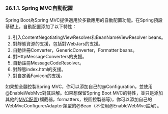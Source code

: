 ### 26.1.1. Spring MVC自動配置

Spring Boot為Spring MVC提供適用於多數應用的自動配置功能。在Spring預設基礎上，自動配置添加了以下特性：

1. 引入ContentNegotiatingViewResolver和BeanNameViewResolver beans。
2. 對靜態資源的支援，包括對WebJars的支援。
3. 自動註冊Converter，GenericConverter，Formatter beans。
4. 對HttpMessageConverters的支援。
5. 自動註冊MessageCodeResolver。
6. 對靜態index.html的支援。
7. 對自定義Favicon的支援。

如果想全麵控製Spring MVC，你可以添加自己的@Configuration，並使用@EnableWebMvc對其註解。如果想保留Spring Boot MVC的特性，並只是添加其他的[MVC配置](http://docs.spring.io/spring/docs/4.1.4.RELEASE/spring-framework-reference/htmlsingle#mvc)(攔截器，formatters，視圖控製器等)，你可以添加自己的WebMvcConfigurerAdapter類型的@Bean（不使用@EnableWebMvc註解）。
